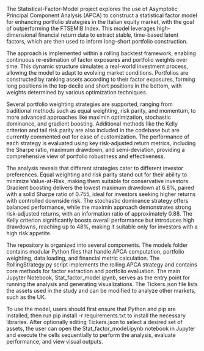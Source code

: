 The Statistical-Factor-Model project explores the use of Asymptotic Principal Component Analysis (APCA) to construct a statistical factor model for enhancing portfolio strategies in the Italian equity market, with the goal of outperforming the FTSEMIB Index. This model leverages high-dimensional financial return data to extract stable, time-based latent factors, which are then used to inform long-short portfolio construction.

The approach is implemented within a rolling backtest framework, enabling continuous re-estimation of factor exposures and portfolio weights over time. This dynamic structure simulates a real-world investment process, allowing the model to adapt to evolving market conditions. Portfolios are constructed by ranking assets according to their factor exposures, forming long positions in the top decile and short positions in the bottom, with weights determined by various optimization techniques.

Several portfolio weighting strategies are supported, ranging from traditional methods such as equal weighting, risk parity, and momentum, to more advanced approaches like maximin optimization, stochastic dominance, and gradient boosting. Additional methods like the Kelly criterion and tail risk parity are also included in the codebase but are currently commented out for ease of customization. The performance of each strategy is evaluated using key risk-adjusted return metrics, including the Sharpe ratio, maximum drawdown, and semi-deviation, providing a comprehensive view of portfolio robustness and effectiveness.

The analysis reveals that different strategies cater to different investor preferences. Equal weighting and risk parity stand out for their ability to minimize Value-at-Risk, making them suitable for conservative investors. Gradient boosting delivers the lowest maximum drawdown at 6.8%, paired with a solid Sharpe ratio of 0.755, ideal for investors seeking higher returns with controlled downside risk. The stochastic dominance strategy offers balanced performance, while the maximin approach demonstrates strong risk-adjusted returns, with an information ratio of approximately 0.88. The Kelly criterion significantly boosts overall performance but introduces high drawdowns, reaching up to 48%, making it suitable only for investors with a high risk appetite.

The repository is organized into several components. The models folder contains modular Python files that handle APCA computation, portfolio weighting, data loading, and financial metric calculation. The RollingStrategy.py script implements the rolling APCA strategy and contains core methods for factor extraction and portfolio evaluation. The main Jupyter Notebook, Stat_factor_model.ipynb, serves as the entry point for running the analysis and generating visualizations. The Tickers.json file lists the assets used in the study and can be modified to analyze other markets, such as the UK.

To use the model, users should first ensure that Python and pip are installed, then run pip install -r requirements.txt to install the necessary libraries. After optionally editing Tickers.json to select a desired set of assets, the user can open the Stat_factor_model.ipynb notebook in Jupyter and execute the cells sequentially to perform the analysis, evaluate performance, and view visual outputs.
